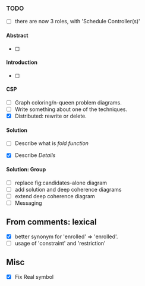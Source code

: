 ### TODO

- [ ] there are now 3 roles, with 'Schedule Controller(s)'

#### Abstract

- [ ]

#### Introduction

- [ ]


#### CSP

- [ ] Graph coloring/n-queen problem diagrams.
- [ ] Write something about one of the techniques.
- [x] Distributed: rewrite or delete.

#### Solution

- [ ] Describe what is _fold function_
- [x] Describe _Details_


#### Solution: Group

- [ ] replace fig:candidates-alone diagram
- [ ] add solution and deep coherence diagrams
- [ ] extend deep coherence diagram
- [ ] Messaging

## From comments: lexical
- [x] better synonym for 'enrolled' => 'enrolled'.
- [ ] usage of 'constraint' and 'restriction'

## Misc

- [x] Fix Real symbol
